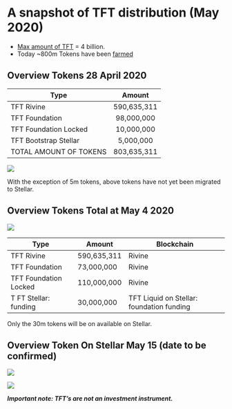 # A snapshot of TFT distribution (May 2020)

- [Max amount of TFT](token_limitedsupply.md) = 4 billion.
- Today ~800m Tokens have been [farmed](introduction.md)

## Overview Tokens 28 April 2020

| Type  |      Amount    | 
|----------|:-------------:|
| TFT Rivine |  590,635,311 |
| TFT Foundation |    98,000,000   |
| TFT Foundation Locked | 10,000,000 | 
| TFT Bootstrap Stellar |   5,000,000  | 
| TOTAL AMOUNT OF TOKENS | 803,635,311 |

![](tftoverview1.png)

With the exception of 5m tokens, above tokens have not yet been migrated to Stellar.



## Overview Tokens Total at May 4 2020

![](tftlaunch.png)


| Type | Amount| Blockchain |
|-------|--------|---------|
| TFT Rivine | 590,635,311 | Rivine |
| TFT Foundation | 73,000,000 | Rivine |
| TFT Foundation Locked | 110,000,000 | Rivine |
|T FT Stellar: funding |30,000,000|TFT Liquid on Stellar: foundation funding|

Only the 30m tokens will be on available on Stellar.



## Overview Token On Stellar May 15 (date to be confirmed)

![](tftmay.png)

![](tftprojects.png)

***Important note: TFT’s are not an investment instrument.***